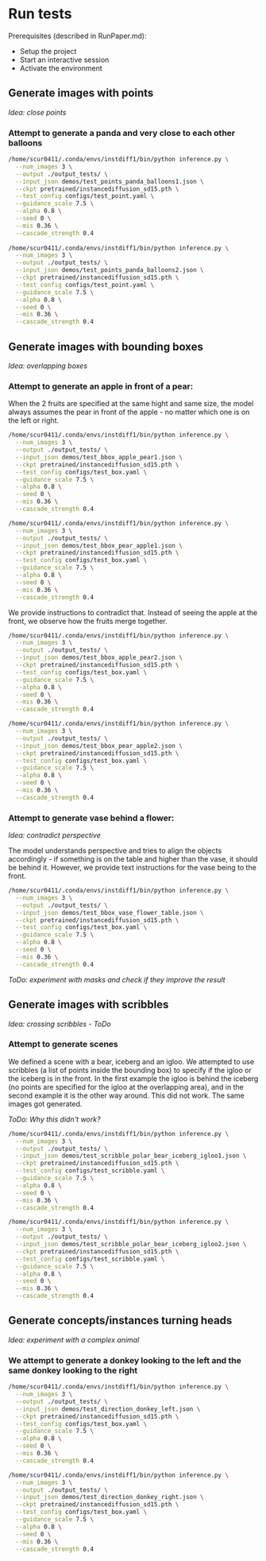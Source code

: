 # Run tests

Prerequisites (described in RunPaper.md): 
- Setup the project
- Start an interactive session
- Activate the environment

## Generate images with points

*Idea: close points*

### Attempt to generate a panda and very close to each other balloons

```bash
/home/scur0411/.conda/envs/instdiff1/bin/python inference.py \
  --num_images 3 \
  --output ./output_tests/ \
  --input_json demos/test_points_panda_balloons1.json \
  --ckpt pretrained/instancediffusion_sd15.pth \
  --test_config configs/test_point.yaml \
  --guidance_scale 7.5 \
  --alpha 0.8 \
  --seed 0 \
  --mis 0.36 \
  --cascade_strength 0.4
  
/home/scur0411/.conda/envs/instdiff1/bin/python inference.py \
  --num_images 3 \
  --output ./output_tests/ \
  --input_json demos/test_points_panda_balloons2.json \
  --ckpt pretrained/instancediffusion_sd15.pth \
  --test_config configs/test_point.yaml \
  --guidance_scale 7.5 \
  --alpha 0.8 \
  --seed 0 \
  --mis 0.36 \
  --cascade_strength 0.4
```

## Generate images with bounding boxes

*Idea: overlapping boxes*

### Attempt to generate an apple in front of a pear:

When the 2 fruits are specified at the same hight and same size, the model always assumes the pear in front of the apple - no matter which one is on the left or right.

```bash
/home/scur0411/.conda/envs/instdiff1/bin/python inference.py \
  --num_images 3 \
  --output ./output_tests/ \
  --input_json demos/test_bbox_apple_pear1.json \
  --ckpt pretrained/instancediffusion_sd15.pth \
  --test_config configs/test_box.yaml \
  --guidance_scale 7.5 \
  --alpha 0.8 \
  --seed 0 \
  --mis 0.36 \
  --cascade_strength 0.4 

/home/scur0411/.conda/envs/instdiff1/bin/python inference.py \
  --num_images 3 \
  --output ./output_tests/ \
  --input_json demos/test_bbox_pear_apple1.json \
  --ckpt pretrained/instancediffusion_sd15.pth \
  --test_config configs/test_box.yaml \
  --guidance_scale 7.5 \
  --alpha 0.8 \
  --seed 0 \
  --mis 0.36 \
  --cascade_strength 0.4
```

 We provide instructions to contradict that. Instead of seeing the apple at the front, we observe how the fruits merge together.

```bash
/home/scur0411/.conda/envs/instdiff1/bin/python inference.py \
  --num_images 3 \
  --output ./output_tests/ \
  --input_json demos/test_bbox_apple_pear2.json \
  --ckpt pretrained/instancediffusion_sd15.pth \
  --test_config configs/test_box.yaml \
  --guidance_scale 7.5 \
  --alpha 0.8 \
  --seed 0 \
  --mis 0.36 \
  --cascade_strength 0.4 

/home/scur0411/.conda/envs/instdiff1/bin/python inference.py \
  --num_images 3 \
  --output ./output_tests/ \
  --input_json demos/test_bbox_pear_apple2.json \
  --ckpt pretrained/instancediffusion_sd15.pth \
  --test_config configs/test_box.yaml \
  --guidance_scale 7.5 \
  --alpha 0.8 \
  --seed 0 \
  --mis 0.36 \
  --cascade_strength 0.4
```

### Attempt to generate vase behind a flower:

*Idea: contradict perspective*

The model understands perspective and tries to align the objects accordingly - if something is on the table and higher than the vase, it should be behind it. 
However, we provide text instructions for the vase being to the front. 

```bash
/home/scur0411/.conda/envs/instdiff1/bin/python inference.py \
  --num_images 3 \
  --output ./output_tests/ \
  --input_json demos/test_bbox_vase_flower_table.json \
  --ckpt pretrained/instancediffusion_sd15.pth \
  --test_config configs/test_box.yaml \
  --guidance_scale 7.5 \
  --alpha 0.8 \
  --seed 0 \
  --mis 0.36 \
  --cascade_strength 0.4
```

*ToDo: experiment with masks and check if they improve the result*

## Generate images with scribbles

*Idea: crossing scribbles - ToDo*

### Attempt to generate scenes

We defined a scene with a bear, iceberg and an igloo. We attempted to use scribbles (a list of points inside the bounding box) to specify if the igloo or the iceberg is in the front. In the first example the igloo is behind the iceberg (no points are specified for the igloo at the overlapping area), and in the second example it is the other way around. 
This did not work. The same images got generated.

*ToDo: Why this didn't work?*

```bash
/home/scur0411/.conda/envs/instdiff1/bin/python inference.py \
  --num_images 3 \
  --output ./output_tests/ \
  --input_json demos/test_scribble_polar_bear_iceberg_igloo1.json \
  --ckpt pretrained/instancediffusion_sd15.pth \
  --test_config configs/test_scribble.yaml \
  --guidance_scale 7.5 \
  --alpha 0.8 \
  --seed 0 \
  --mis 0.36 \
  --cascade_strength 0.4 

/home/scur0411/.conda/envs/instdiff1/bin/python inference.py \
  --num_images 3 \
  --output ./output_tests/ \
  --input_json demos/test_scribble_polar_bear_iceberg_igloo2.json \
  --ckpt pretrained/instancediffusion_sd15.pth \
  --test_config configs/test_scribble.yaml \
  --guidance_scale 7.5 \
  --alpha 0.8 \
  --seed 0 \
  --mis 0.36 \
  --cascade_strength 0.4 
```

## Generate concepts/instances turning heads

*Idea: experiment with a complex animal*

### We attempt to generate a donkey looking to the left and the same donkey looking to the right

```bash
/home/scur0411/.conda/envs/instdiff1/bin/python inference.py \
  --num_images 3 \
  --output ./output_tests/ \
  --input_json demos/test_direction_donkey_left.json \
  --ckpt pretrained/instancediffusion_sd15.pth \
  --test_config configs/test_box.yaml \
  --guidance_scale 7.5 \
  --alpha 0.8 \
  --seed 0 \
  --mis 0.36 \
  --cascade_strength 0.4 

/home/scur0411/.conda/envs/instdiff1/bin/python inference.py \
  --num_images 3 \
  --output ./output_tests/ \
  --input_json demos/test_direction_donkey_right.json \
  --ckpt pretrained/instancediffusion_sd15.pth \
  --test_config configs/test_box.yaml \
  --guidance_scale 7.5 \
  --alpha 0.8 \
  --seed 0 \
  --mis 0.36 \
  --cascade_strength 0.4 
```
